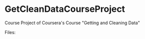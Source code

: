 # GetCleanDataCourseProject
Course Project of Coursera's Course "Getting and Cleaning Data"

Files:


